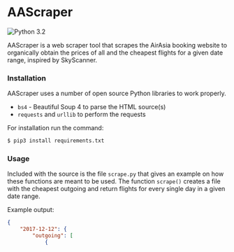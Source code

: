 # AAScraper

![Python 3.2](https://img.shields.io/badge/python-3.2-blue.svg)

AAScraper is a web scraper tool that scrapes the AirAsia booking website to organically obtain the prices of all and the cheapest flights for a given date range, inspired by SkyScanner. 

### Installation

AAScraper uses a number of open source Python libraries to work properly.

* `bs4` - Beautiful Soup 4 to parse the HTML source(s)
* `requests` and `urllib` to perform the requests

For installation run the command:
```sh
$ pip3 install requirements.txt
```

### Usage

Included with the source is the file `scrape.py` that gives an example on how these functions are meant to be used. The function `scrape()` creates a file with the cheapest outgoing and return flights for every single day in a given date range.

Example output:
```json
{
    "2017-12-12": {
        "outgoing": [
            {
